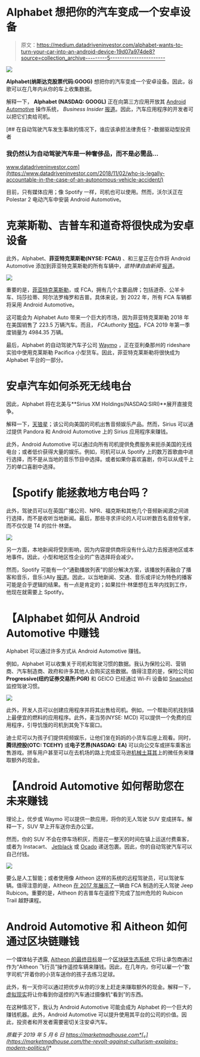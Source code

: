 # Alphabet 想把你的汽车变成一个安卓设备

> 原文：<https://medium.datadriveninvestor.com/alphabet-wants-to-turn-your-car-into-an-android-device-19d07a974de8?source=collection_archive---------5----------------------->

[![](img/25a7c13ef25fd152b8039b308eb2acb4.png)](http://www.track.datadriveninvestor.com/1B9E)

**Alphabet(纳斯达克股票代码:GOOG)** 想把你的汽车变成一个安卓设备。因此，谷歌可以在几年内从你的车上收集数据。

解释一下， **Alphabet (NASDAQ: GOOGL)** 正在向第三方应用开放其 [Android Automotive](https://source.android.com/devices/automotive) 操作系统， *Business Insider* [报道](https://www.businessinsider.com/google-opens-android-automotive-os-third-party-apps-2019-5)。因此，汽车应用程序的开发者可以把它们卖给司机。

[](https://www.datadriveninvestor.com/2018/11/02/who-is-legally-accountable-in-the-case-of-an-autonomous-vehicle-accident/) [## 在自动驾驶汽车发生事故的情况下，谁应该承担法律责任？-数据驱动型投资者

### 我仍然认为自动驾驶汽车是一种奢侈品，而不是必需品…

www.datadriveninvestor.com](https://www.datadriveninvestor.com/2018/11/02/who-is-legally-accountable-in-the-case-of-an-autonomous-vehicle-accident/) 

目前，只有媒体应用；像 Spotify 一样，司机也可以使用。然而，沃尔沃正在 Polestar 2 电动汽车中安装 Android Automotive。

# **克莱斯勒、吉普车和道奇将很快成为安卓设备**

此外，Alphabet、**菲亚特克莱斯勒(NYSE: FCAU)** 、和三星正在合作将 Android Automotive 添加到菲亚特克莱斯勒的所有车辆中，*底特律自由新闻* [报道](https://www.freep.com/story/money/cars/chrysler/2019/04/30/fiat-chrysler-google-samsung/3621796002/)。

![](img/d7a0b260b4ff7aedbedb176b2d5c6ef8.png)

重要的是，[菲亚特克莱斯勒](https://marketmadhouse.com/fiat-chrysler-has-more-value-than-you-think/)，或 FCA，拥有几个主要品牌；包括道奇、公羊卡车、玛莎拉蒂、阿尔法罗梅罗和吉普。具体来说，到 2022 年，所有 FCA 车辆都将采用 Android Automotive。

这可能会为 Alphabet Auto 带来一个巨大的市场，因为菲亚特克莱斯勒 2018 年在美国销售了 223.5 万辆汽车。而且， *FCAuthority* [预估](http://fcauthority.com/fiat-chrysler-automobiles/fiat-chrysler-automobiles-sales-numbers/)，FCA 2019 年第一季度销量为 4984.35 万辆。

最后，Alphabet 的自动驾驶汽车子公司 [Waymo](https://waymo.com/) ，正在亚利桑那州的 rideshare 实验中使用克莱斯勒 Pacifica 小型货车。因此，菲亚特克莱斯勒将很快成为 Alphabet 平台的一部分。

# **安卓汽车如何杀死无线电台**

因此，Alphabet 将在北美与**Sirius XM Holdings(NASDAQ:SIRI)**展开直接竞争。

解释一下，[天狼星](https://marketmadhouse.com/will-sirius-and-pandora-make-money/)；该公司向美国的司机出售音频娱乐产品。然而，Sirius 可以通过提供 Pandora 和 Android Automotive 上的 Sirius 应用程序来赚钱。

此外，Android Automotive 可以通过向所有司机提供免费服务来扼杀美国的无线电台；或者低价获得大量的娱乐。例如，司机可以从 Spotify 上的数万首歌曲中进行选择，而不是从当地的音乐节目中选择。或者如果你喜欢喜剧，你可以从成千上万的单口喜剧中选择。

# 【Spotify 能拯救地方电台吗？

此外，驾驶员可以在英国广播公司、NPR、福克斯和其他几个音频新闻源之间进行选择，而不是收听当地新闻。最后，那些寻求评论的人可以听数百名音频专家，而不仅仅是 T4 的拉什·林堡。

![](img/98f64500562cd90a5b54a8141af5931c.png)

另一方面，本地新闻将受到影响，因为内容提供商将没有什么动力去报道地区或本地事件。因此，小型和地区性企业的广告选择将会减少。

然而，Spotify 可能有一个“通勤播放列表”的部分解决方案，该播放列表融合了播客和音乐，音乐:)Ally [报道](https://musically.com/2019/05/02/spotify-tests-commuting-playlist-blending-podcasts-and-music/)。因此，以当地新闻、交通、音乐或评论为特色的播客可能是合乎逻辑的结果。有一点是肯定的；如果拉什·林堡想在五年内找到工作，他现在就需要上 Spotify。

# 【Alphabet 如何从 Android Automotive 中赚钱

Alphabet 可以通过许多方式从 Android Automotive 赚钱。

例如，Alphabet 可以收集关于司机和驾驶习惯的数据。我认为保险公司、营销商、汽车制造商、政府和许多其他人会购买这些数据。值得注意的是，保险公司如 **Progressive(纽约证券交易所:PGR)** 和 GEICO 已经通过 Wi-Fi 设备如 [Snapshot](https://www.progressive.com/auto/discounts/snapshot/) 监控驾驶习惯。

![](img/49271616852e418aa15c836145d236bb.png)

此外，开发人员可以创建应用程序并将其出售给司机。例如，一个帮助司机找到镇上最便宜的燃料的应用程序。此外，麦当劳(NYSE: MCD) 可以提供一个免费的应用程序，引导饥饿的司机到其免下车窗口。

迪士尼可以为孩子们提供视频娱乐，让他们坐在妈妈的小货车后座上观看。同时，**腾讯控股(OTC: TCEHY)** 或**电子艺界(NASDAQ: EA)** 可以向公交车或拼车乘客出售游戏。拼车用户甚至可以在去机场的路上完成亚马逊[机械土耳其](https://www.mturk.com)上的微任务来赚取额外的现金。

# 【Android Automotive 如何帮助您在未来赚钱

理论上，优步或 Waymo 可以提供一款应用，将你的无人驾驶 SUV 变成拼车。解释一下，SUV 早上开车送你去办公室。

然而，你的 SUV 不会在停车场积灰，而是花一整天的时间在镇上运送付费乘客，或者为 Instacart、 [Jetblack](https://www.jetblack.com/about) 或 [Ocado](https://marketmadhouse.com/ocado-tests-driverless-grocery-delivery-supervalu-teams-with-instacart/) 递送包裹。因此，你的自动驾驶汽车可以自己付钱。

![](img/3b04ff0439b0f769275912e720e8ae70.png)

要么是人工智能；或者使用像 Aitheon 这样的系统的远程驾驶员，可以驾驶车辆。值得注意的是，Aitheon [在 2017 年展示了](https://marketmadhouse.com/revolutionary-blockchain-platform-aitheon-contracted-ride-sharing-concept-carsmartt-build-driver-less-delivery-vehicle-fleet/)一辆由 FCA 制造的无人驾驶 Jeep Rubicon。重要的是，Aitheon 的吉普车在遥控下完成了加州危险的 Rubicon Trail 越野课程。

# **Android Automotive 和 Aitheon 如何通过区块链赚钱**

一个媒体帖子透露, [Aitheon 的最终目标](https://medium.com/@AitheonOfficial/aitheons-pilot-program-is-a-proof-of-how-ai-and-robotics-can-create-jobs-292dd50855)是一个[区块链生态系统](https://aitheon.com),它将让承包商通过作为“Aitheon 飞行员”操作遥控车辆来赚钱。因此，在几年内，你可以雇一个“数字司机”开着你的小货车送你的孩子去练习足球。

此外，有一天你可以通过把优步从你的沙发上赶走来赚取额外的现金。解释一下，[虚拟现实](https://onezero.medium.com/oculus-quest-is-vr-for-normal-people-cfc322d6ba84)将让你看到你遥控的汽车通过摄像机“看到”的东西。

在这种情况下，我认为 Android Automotive 可能会成为 Alphabet 的一个巨大的赚钱机器。此外，Android Automotive 可以提升使用其平台的公司的价值。因此，投资者和开发者需要密切关注安卓汽车。

*原载于 2019 年 5 月 6 日 https://marketmadhouse.com*[。](https://marketmadhouse.com/the-revolt-against-culturism-explains-modern-politics/)**